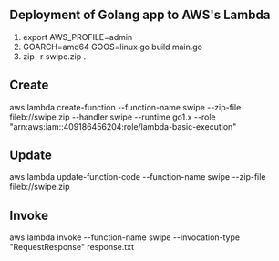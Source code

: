## Deployment of Golang app to AWS's Lambda

1. export AWS_PROFILE=admin
2. GOARCH=amd64 GOOS=linux go build main.go
3. zip -r swipe.zip .

## Create
aws lambda create-function --function-name swipe --zip-file fileb://swipe.zip --handler swipe --runtime go1.x --role "arn:aws:iam::409186456204:role/lambda-basic-execution"

## Update
aws lambda update-function-code --function-name swipe --zip-file fileb://swipe.zip

## Invoke
aws lambda invoke --function-name swipe --invocation-type "RequestResponse" response.txt